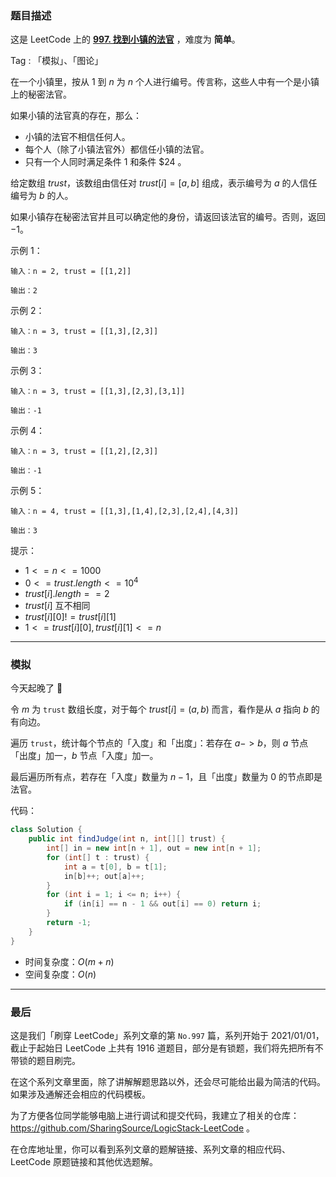 ### 题目描述

这是 LeetCode 上的 **[997. 找到小镇的法官](https://leetcode-cn.com/problems/find-the-town-judge/solution/gong-shui-san-xie-jian-dan-chu-du-ru-du-5ms57/)** ，难度为 **简单**。

Tag : 「模拟」、「图论」



在一个小镇里，按从 $1$ 到 $n$ 为 $n$ 个人进行编号。传言称，这些人中有一个是小镇上的秘密法官。

如果小镇的法官真的存在，那么：

* 小镇的法官不相信任何人。
* 每个人（除了小镇法官外）都信任小镇的法官。
* 只有一个人同时满足条件 $1$ 和条件 $24 。

给定数组 $trust$，该数组由信任对 $trust[i] = [a, b]$ 组成，表示编号为 $a$ 的人信任编号为 $b$ 的人。

如果小镇存在秘密法官并且可以确定他的身份，请返回该法官的编号。否则，返回 $-1$。

示例 1：
```
输入：n = 2, trust = [[1,2]]

输出：2
```
示例 2：
```
输入：n = 3, trust = [[1,3],[2,3]]

输出：3
```
示例 3：
```
输入：n = 3, trust = [[1,3],[2,3],[3,1]]

输出：-1
```
示例 4：
```
输入：n = 3, trust = [[1,2],[2,3]]

输出：-1
```
示例 5：
```
输入：n = 4, trust = [[1,3],[1,4],[2,3],[2,4],[4,3]]

输出：3
```

提示：
* $1 <= n <= 1000$
* $0 <= trust.length <= 10^4$
* $trust[i].length == 2$
* $trust[i]$ 互不相同
* $trust[i][0] != trust[i][1]$
* $1 <= trust[i][0], trust[i][1] <= n$

---

### 模拟

今天起晚了 🤣

令 $m$ 为 `trust` 数组长度，对于每个 $trust[i] = (a, b)$ 而言，看作是从 $a$ 指向 $b$ 的有向边。

遍历 `trust`，统计每个节点的「入度」和「出度」：若存在 $a -> b$，则 $a$ 节点「出度」加一，$b$ 节点「入度」加一。

最后遍历所有点，若存在「入度」数量为 $n - 1$，且「出度」数量为 $0$ 的节点即是法官。

代码：
```java
class Solution {
    public int findJudge(int n, int[][] trust) {
        int[] in = new int[n + 1], out = new int[n + 1];
        for (int[] t : trust) {
            int a = t[0], b = t[1];
            in[b]++; out[a]++;
        }
        for (int i = 1; i <= n; i++) {
            if (in[i] == n - 1 && out[i] == 0) return i;
        }
        return -1;
    }
}
```
* 时间复杂度：$O(m + n)$
* 空间复杂度：$O(n)$

---

### 最后

这是我们「刷穿 LeetCode」系列文章的第 `No.997` 篇，系列开始于 2021/01/01，截止于起始日 LeetCode 上共有 1916 道题目，部分是有锁题，我们将先把所有不带锁的题目刷完。

在这个系列文章里面，除了讲解解题思路以外，还会尽可能给出最为简洁的代码。如果涉及通解还会相应的代码模板。

为了方便各位同学能够电脑上进行调试和提交代码，我建立了相关的仓库：https://github.com/SharingSource/LogicStack-LeetCode 。

在仓库地址里，你可以看到系列文章的题解链接、系列文章的相应代码、LeetCode 原题链接和其他优选题解。

